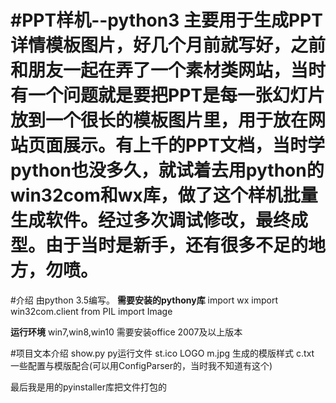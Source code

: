 #PPT样机--python3
主要用于生成PPT详情模板图片，好几个月前就写好，之前和朋友一起在弄了一个素材类网站，当时有一个问题就是要把PPT是每一张幻灯片放到一个很长的模板图片里，用于放在网站页面展示。有上千的PPT文档，当时学python也没多久，就试着去用python的**win32com**和**wx**库，做了这个样机批量生成软件。经过多次调试修改，最终成型。由于当时是新手，还有很多不足的地方，勿喷。
===================================
#介绍
由python 3.5编写。
**需要安装的pythony库**
import wx
import win32com.client
from PIL import Image

**运行环境**
win7,win8,win10
需要安装office 2007及以上版本

#项目文本介绍
show.py  py运行文件
st.ico   LOGO
m.jpg    生成的模版样式
c.txt    一些配置与模版配合(可以用ConfigParser的，当时我不知道有这个)

最后我是用的pyinstaller库把文件打包的


